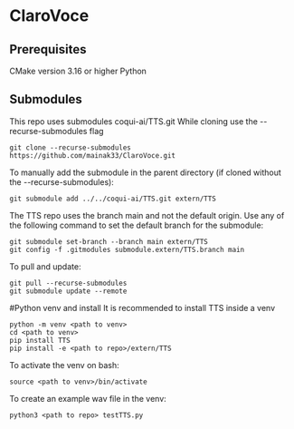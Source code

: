 # ClaroVoce

## Prerequisites
CMake version 3.16 or higher
Python


## Submodules
This repo uses submodules coqui-ai/TTS.git
While cloning use the --recurse-submodules flag
```
git clone --recurse-submodules https://github.com/mainak33/ClaroVoce.git
```
To manually add the submodule in the parent directory (if cloned without the --recurse-submodules):
```
git submodule add ../../coqui-ai/TTS.git extern/TTS
```

The TTS repo uses the branch main and not the default origin. Use any of the following command to set the default branch for the submodule:
```
git submodule set-branch --branch main extern/TTS
git config -f .gitmodules submodule.extern/TTS.branch main
```

To pull and update:
```
git pull --recurse-submodules 
git submodule update --remote
```

#Python venv and install
It is recommended to install TTS inside a venv
```
python -m venv <path to venv>
cd <path to venv>
pip install TTS
pip install -e <path to repo>/extern/TTS
```
To activate the venv on bash:
```
source <path to venv>/bin/activate
```
To create an example wav file in the venv:
```
python3 <path to repo> testTTS.py
```
